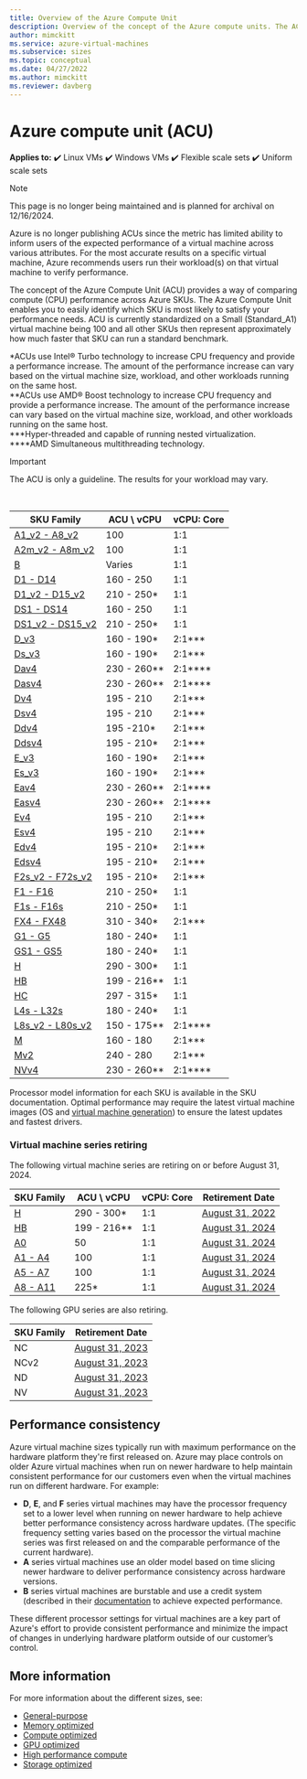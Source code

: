 ```yaml
---
title: Overview of the Azure Compute Unit
description: Overview of the concept of the Azure compute units. The ACU provides a way of comparing CPU performance across Azure SKUs.
author: mimckitt
ms.service: azure-virtual-machines
ms.subservice: sizes
ms.topic: conceptual
ms.date: 04/27/2022
ms.author: mimckitt
ms.reviewer: davberg
---
```

 
# Azure compute unit (ACU)

**Applies to:** :heavy_check_mark: Linux VMs :heavy_check_mark: Windows VMs :heavy_check_mark: Flexible scale sets :heavy_check_mark: Uniform scale sets

> [!NOTE]
> This page is no longer being maintained and is planned for archival on 12/16/2024.
> 
> Azure is no longer publishing ACUs since the metric has limited ability to inform users of the expected performance of a virtual machine across various attributes.  For the most accurate results on a specific virtual machine, Azure recommends users run their workload(s) on that virtual machine to verify performance.

The concept of the Azure Compute Unit (ACU) provides a way of comparing compute (CPU) performance across Azure SKUs. The Azure Compute Unit enables you to easily identify which SKU is most likely to satisfy your performance needs. ACU is currently standardized on a Small (Standard_A1) virtual machine being 100 and all other SKUs then represent approximately how much faster that SKU can run a standard benchmark.

*ACUs use Intel® Turbo technology to increase CPU frequency and provide a performance increase. The amount of the performance increase can vary based on the virtual machine size, workload, and other workloads running on the same host.<br>
**ACUs use AMD® Boost technology to increase CPU frequency and provide a performance increase. The amount of the performance increase can vary based on the virtual machine size, workload, and other workloads running on the same host.<br>
***Hyper-threaded and capable of running nested virtualization.<br>
****AMD Simultaneous multithreading technology.<br>

> [!IMPORTANT]
> The ACU is only a guideline. The results for your workload may vary.
<br>

| SKU Family | ACU \ vCPU | vCPU: Core |
| --- | --- |---|
| [A1_v2 - A8_v2](sizes-general.md) |100 | 1:1 |
| [A2m_v2 - A8m_v2](sizes-general.md) |100 | 1:1 |
| [B](sizes-b-series-burstable.md) |Varies | 1:1 |
| [D1 - D14](sizes-previous-gen.md) |160 - 250 | 1:1 |
| [D1_v2 - D15_v2](dv2-dsv2-series.md) |210 - 250* | 1:1 |
| [DS1 - DS14](sizes-previous-gen.md) |160 - 250 | 1:1 |
| [DS1_v2 - DS15_v2](dv2-dsv2-series.md) |210 - 250* | 1:1 |
| [D_v3](dv3-dsv3-series.md) |160 - 190* | 2:1\*\*\* |
| [Ds_v3](dv3-dsv3-series.md) |160 - 190* | 2:1\*\*\* |
| [Dav4](dav4-dasv4-series.md) |230 - 260** | 2:1\*\*\*\* |
| [Dasv4](dav4-dasv4-series.md) |230 - 260** | 2:1\*\*\*\* |
| [Dv4](dv4-dsv4-series.md) | 195 - 210 | 2:1\*\*\* |
| [Dsv4](dv4-dsv4-series.md) | 195 - 210 | 2:1\*\*\* |
| [Ddv4](ddv4-ddsv4-series.md) | 195 -210* | 2:1\*\*\* |
| [Ddsv4](ddv4-ddsv4-series.md) | 195 - 210* | 2:1\*\*\* |
| [E_v3](ev3-esv3-series.md) |160 - 190* | 2:1\*\*\*|
| [Es_v3](ev3-esv3-series.md) |160 - 190* | 2:1\*\*\* |
| [Eav4](eav4-easv4-series.md) |230 - 260** | 2:1\*\*\*\* |
| [Easv4](eav4-easv4-series.md) | 230 - 260** | 2:1\*\*\*\* |
| [Ev4](ev4-esv4-series.md) | 195 - 210 | 2:1\*\*\* |
| [Esv4](ev4-esv4-series.md) | 195 - 210 | 2:1\*\*\* |
| [Edv4](edv4-edsv4-series.md) | 195 - 210* | 2:1\*\*\* |
| [Edsv4](edv4-edsv4-series.md) | 195 - 210* | 2:1\*\*\* |
| [F2s_v2 - F72s_v2](fsv2-series.md) |195 - 210* | 2:1\*\*\* |
| [F1 - F16](sizes-previous-gen.md) |210 - 250* | 1:1 |
| [F1s - F16s](sizes-previous-gen.md) |210 - 250* | 1:1 |
| [FX4 - FX48](fx-series.md) | 310 - 340* | 2:1\*\*\* | 
| [G1 - G5](sizes-previous-gen.md) |180 - 240* | 1:1 |
| [GS1 - GS5](sizes-previous-gen.md) |180 - 240* | 1:1 |
| [H](h-series.md) |290 - 300* | 1:1 |
| [HB](hb-series.md) |199 - 216** | 1:1 |
| [HC](hc-series.md) |297 - 315* | 1:1 |
| [L4s - L32s](sizes-previous-gen.md) |180 - 240* | 1:1 |
| [L8s_v2 - L80s_v2](lsv2-series.md) |150 - 175** | 2:1\*\*\*\* |
| [M](m-series.md) | 160 - 180 | 2:1\*\*\* |
| [Mv2](msv2-mdsv2-series.md) | 240 - 280 | 2:1\*\*\* |
| [NVv4](nvv4-series.md) |230 - 260** | 2:1\*\*\*\* |

Processor model information for each SKU is available in the SKU documentation. Optimal performance may require the latest virtual machine images (OS and [virtual machine generation](generation-2.md)) to ensure the latest updates and fastest drivers.

### Virtual machine series retiring

The following virtual machine series are retiring on or before August 31, 2024.

| SKU Family | ACU \ vCPU | vCPU: Core |  Retirement Date |
| --- | --- |---| --- |
| [H](h-series.md)                  |290 - 300*  | 1:1 | [August 31, 2022](h-series-retirement.md) |
| [HB](hb-series.md)                |199 - 216** | 1:1 | [August 31, 2024](hb-series-retirement.md) |
| [A0](sizes-previous-gen.md)       |50          | 1:1 | [August 31, 2024](av1-series-retirement.md) |
| [A1 - A4](sizes-previous-gen.md)  |100         | 1:1 | [August 31, 2024](av1-series-retirement.md) |
| [A5 - A7](sizes-previous-gen.md)  |100         | 1:1 | [August 31, 2024](av1-series-retirement.md) |
| [A8 - A11](sizes-previous-gen.md) |225*        | 1:1 | [August 31, 2024](av1-series-retirement.md) |

The following GPU series are also retiring.

| SKU Family | Retirement Date |
| ---------- | --------------- |
| NC         | [August 31, 2023](nc-series-retirement.md)   |
| NCv2       | [August 31, 2023](ncv2-series-retirement.md) |
| ND         | [August 31, 2023](nd-series-retirement.md)   |
| NV         | [August 31, 2023](nv-series-retirement.md)   |

## Performance consistency
Azure virtual machine sizes typically run with maximum performance on the hardware platform they're first released on. Azure may place controls on older Azure virtual machines when run on newer hardware to help maintain consistent performance for our customers even when the virtual machines run on different hardware. For example:

- **D**, **E**, and **F** series virtual machines may have the processor frequency set to a lower level when running on newer hardware to help achieve better performance consistency across hardware updates. (The specific frequency setting varies based on the processor the virtual machine series was first released on and the comparable performance of the current hardware).
- **A** series virtual machines use an older model based on time slicing newer hardware to deliver performance consistency across hardware versions.
- **B** series virtual machines are burstable and use a credit system (described in their [documentation](sizes-b-series-burstable.md) to achieve expected performance.

These different processor settings for virtual machines are a key part of Azure's effort to provide consistent performance and minimize the impact of changes in underlying hardware platform outside of our customer’s control.

## More information

For more information about the different sizes, see:

- [General-purpose](sizes-general.md)
- [Memory optimized](sizes-memory.md)
- [Compute optimized](sizes-compute.md)
- [GPU optimized](sizes-gpu.md)
- [High performance compute](sizes-hpc.md)
- [Storage optimized](sizes-storage.md)
